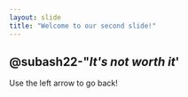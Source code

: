 ```yaml
---
layout: slide
title: "Welcome to our second slide!"
---
```

@subash22-"*It's not worth it*'
---
Use the left arrow to go back!
